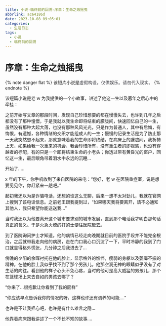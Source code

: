 ```yaml
---
title: 小说-临终前的回溯-序章：生命之烛摇曳
abbrlink: ac64186d
date: 2023-10-08 09:05:01
categories:
  - 生活日志
tags:
  - 小说
  - 临终前的回溯
---
```


# 序章：生命之烛摇曳

{% note danger flat %}
该短片小说是<font style="color:rgb(60, 60, 67);">虚假构设，仅供娱乐。请勿代入现实。</font>
{% endnote %}

该短篇小说是老 w 为我提供的一个小故事，讲述了他这一生以及暮年之后心中的牵挂：

之前开始写文章的那段时间，发现自己珍惜想要的都在慢慢失去，也许到几年之后都没有了那种憧憬，于是我就以我生命即将结束的朦胧间，快速回忆自己的一生，虽然没有那种大起大落，也没有那种风风光光，只是作为普通人，其中有后悔，有悔恨，有遗憾，各种情绪的交织才能组成人的一生；慢慢的记录生活是为了防止那一天我突然想不起来，那就意味着我的生命即将终结，在病床上的朦胧间，我祈祷上天，如果给我一次重来的机会，我会珍惜所有，没有重生者的即视感，也没有穿越者的标配，有的只是一个即将结束生命的小老头；你透过带有黄昏光的窗户，回忆这一生，最后眼角带着泪水中永远的沉睡...

开始了.....

x 年的下午，你手机收到了来自医院的来电：“您好，老 w 在医院重症室，说是想要见见你，你赶紧来一趟吧。” 

起初我还以为是诈骗电话，还想的谁这么无聊，后来一想不太对劲儿，我就在官网上搜到了该电话信息。之前老王跟我提到过，“如果哪天我将要离开，请不必通知其他人，我只希望你能送送我...”

当时我还以为他要离开这个城市要求别的城市发展，直到那个电话我才明白那句话真正的含义。于是火急火燎的打的士便往医院赶去。

到了医院询问护士才知道，他的病情已经走向晚期就目前的医院手段并不能完全根治，之后就带我走向他的病房，走在门口我心口沉淀了一下，平时冷静的我到了门口就显得格外慌张，几分钟之后我进去了...

傍晚的夕阳的余晖衬托在他的脸上，显示格外的憔悴，瘦弱的身躯以及萎靡不振的精神，在他的脸上我似乎找不到了那个男孩儿。他那空洞无神的眼睛似乎没有了对生活的向往。看到他的样子心头不免心疼，当时的他可是高大威猛的男孩儿，那个在篮球场上来去自如的男孩去哪了？

“你来了...很抱歉让你看到了我的囧样”

“你应该早点告诉我你的情况的呀，这样也许还有调养的可能....”

也许是不让我担心吧，也许是有什么难言之隐...

他靠着病床跟我讲述了一个不长不短的故事....
